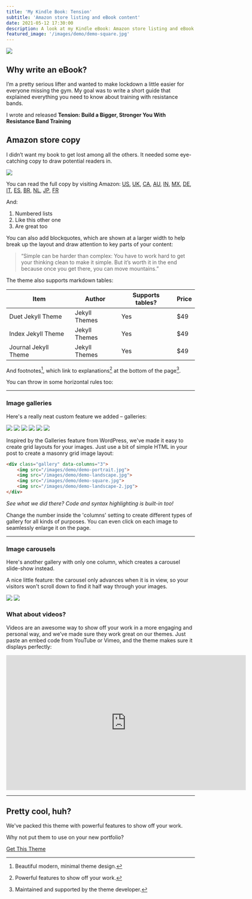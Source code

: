 ```yaml
---
title: 'My Kindle Book: Tension'
subtitle: 'Amazon store listing and eBook content'
date: 2021-05-12 17:30:00
description: A look at my Kindle eBook: Amazon store listing and eBook content
featured_image: '/images/demo/demo-square.jpg'
---
```


![](/images/demo/demo-landscape.jpg)

## Why write an eBook?

I’m a pretty serious lifter and wanted to make lockdown a little easier for everyone missing the gym. My goal was to write a short guide that explained everything you need to know about training with resistance bands. 

I wrote and released **Tension: Build a Bigger, Stronger You With Resistance Band Training**

## Amazon store copy

I didn’t want my book to get lost among all the others. It needed some eye-catching copy to draw potential readers in.

<div class="gallery" data-columns="1">
<img src="/images/portfolio/tension-amazon-store.jpg">
</div>

You can read the full copy by visiting Amazon: [US](https://www.amazon.com/Tension-Bigger-Stronger-Resistance-Training-ebook/dp/B08W24VNSM/), [UK](https://www.amazon.co.uk/Tension-Bigger-Stronger-Resistance-Training-ebook/dp/B08W24VNSM/), [CA](https://www.amazon.ca/Tension-Bigger-Stronger-Resistance-Training-ebook/dp/B08W24VNSM/), [AU](https://www.amazon.com.au/Tension-Bigger-Stronger-Resistance-Training-ebook/dp/B08W24VNSM/), [IN](https://www.amazon.in/Tension-Bigger-Stronger-Resistance-Training-ebook/dp/B08W24VNSM/), [MX](https://www.amazon.com.mx/Tension-Bigger-Stronger-Resistance-Training-ebook/dp/B08W24VNSM/), [DE](https://www.amazon.de/Tension-Bigger-Stronger-Resistance-Training-ebook/dp/B08W24VNSM/), [IT](https://www.amazon.it/Tension-Bigger-Stronger-Resistance-Training-ebook/dp/B08W24VNSM/), [ES](https://www.amazon.es/Tension-Bigger-Stronger-Resistance-Training-ebook/dp/B08W24VNSM/), [BR](https://www.amazon.com.br/Tension-Bigger-Stronger-Resistance-Training-ebook/dp/B08W24VNSM/), [NL](https://www.amazon.nl/Tension-Bigger-Stronger-Resistance-Training-ebook/dp/B08W24VNSM/), [JP](https://www.amazon.co.jp/Tension-Bigger-Stronger-Resistance-Training-ebook/dp/B08W24VNSM/), [FR](https://www.amazon.fr/Tension-Bigger-Stronger-Resistance-Training-ebook/dp/B08W24VNSM/)

And:

1. Numbered lists
2. Like this other one
3. Are great too

You can also add blockquotes, which are shown at a larger width to help break up the layout and draw attention to key parts of your content:

> “Simple can be harder than complex: You have to work hard to get your thinking clean to make it simple. But it’s worth it in the end because once you get there, you can move mountains.”

The theme also supports markdown tables:

| Item                 | Author        | Supports tables? | Price |
|----------------------|---------------|------------------|-------|
| Duet Jekyll Theme    | Jekyll Themes | Yes              | $49   |
| Index Jekyll Theme   | Jekyll Themes | Yes              | $49   |
| Journal Jekyll Theme | Jekyll Themes | Yes              | $49   |

And footnotes[^1], which link to explanations[^2] at the bottom of the page[^3].

[^1]: Beautiful modern, minimal theme design.
[^2]: Powerful features to show off your work.
[^3]: Maintained and supported by the theme developer.

You can throw in some horizontal rules too:

---

### Image galleries

Here's a really neat custom feature we added – galleries:

<div class="gallery" data-columns="3">
	<img src="/images/certs/InboundCert.png">
	<img src="/images/certs/digital-marketing.jpg">
	<img src="/images/certs/HubSpotDigitalAdvertising.png">
	<img src="/images/certs/HubSpotEmailMarketingCertification.png">
    <img src="/images/certs/GoogleAdsDisplayCertification.jpg">
    <img src="/images/certs/HubSpotInboundMarketing.png">
    
</div>

Inspired by the Galleries feature from WordPress, we've made it easy to create grid layouts for your images. Just use a bit of simple HTML in your post to create a masonry grid image layout:

```html
<div class="gallery" data-columns="3">
    <img src="/images/demo/demo-portrait.jpg">
    <img src="/images/demo/demo-landscape.jpg">
    <img src="/images/demo/demo-square.jpg">
    <img src="/images/demo/demo-landscape-2.jpg">
</div>
```

*See what we did there? Code and syntax highlighting is built-in too!*

Change the number inside the 'columns' setting to create different types of gallery for all kinds of purposes. You can even click on each image to seamlessly enlarge it on the page.

---

### Image carousels

Here's another gallery with only one column, which creates a carousel slide-show instead.

A nice little feature: the carousel only advances when it is in view, so your visitors won't scroll down to find it half way through your images.

<div class="gallery" data-columns="1">
	<img src="/images/demo/demo-landscape.jpg">
	<img src="/images/demo/demo-landscape-2.jpg">
</div>

### What about videos?

Videos are an awesome way to show off your work in a more engaging and personal way, and we’ve made sure they work great on our themes. Just paste an embed code from YouTube or Vimeo, and the theme makes sure it displays perfectly:

<iframe src="https://player.vimeo.com/video/148003889" width="640" height="360" frameborder="0" allowfullscreen></iframe>

---

## Pretty cool, huh?

We've packed this theme with powerful features to show off your work.

Why not put them to use on your new portfolio?

<a href="https://jekyllthemes.io/theme/personal-website-jekyll-theme" class="button button--large">Get This Theme</a>